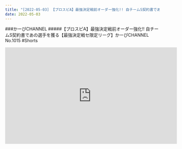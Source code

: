 ```yaml
---
title: "[2022-05-03] 【プロスピA】最強決定戦前オーダー強化!! 自チームS契約書であの選手を獲る【最強決定戦セ限定リーグ】かーぴCHANNEL No.1015 #Shorts 他"
date: 2022-05-03
---
```

###かーぴCHANNEL
#####【プロスピA】最強決定戦前オーダー強化!! 自チームS契約書であの選手を獲る【最強決定戦セ限定リーグ】かーぴCHANNEL No.1015 #Shorts
<iframe width="560" height="315" src="https://www.youtube.com/embed/0rXx9dz-DBY" frameborder="0" allow="accelerometer; autoplay; clipboard-write; encrypted-media; gyroscope; picture-in-picture" allowfullscreen></iframe>

